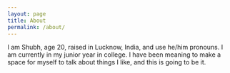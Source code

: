 ```yaml
---
layout: page
title: About
permalink: /about/
---
```


I am Shubh, age 20, raised in Lucknow, India, and use he/him pronouns. I am currently in my junior year in college. I have been meaning to make a space for myself to talk about things I like, and this is going to be it. 

<!-- This is the base Jekyll theme. You can find out more info about customizing your Jekyll theme, as well as basic Jekyll usage documentation at [jekyllrb.com](https://jekyllrb.com/)

You can find the source code for Minima at GitHub:
[jekyll][jekyll-organization] /
[minima](https://github.com/jekyll/minima)

You can find the source code for Jekyll at GitHub:
[jekyll][jekyll-organization] /
[jekyll](https://github.com/jekyll/jekyll)


[jekyll-organization]: https://github.com/jekyll -->
